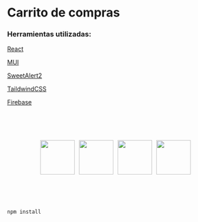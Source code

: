 # Carrito de compras

### Herramientas utilizadas:

[React](https://es.react.dev/)

[MUI](https://mui.com/material-ui)

[SweetAlert2](https://sweetalert2.github.io/)

[TaildwindCSS](https://tailwindcss.com/)

[Firebase](https://firebase.google.com/?hl=es-419)

<div style="display: flex; gap: 10px; justify-content: center; margin: 5rem 0 5rem;">

<img src="https://www.svgrepo.com/show/374118/tailwind.svg" width="80" height="80">

<img src="https://www.svgrepo.com/show/374167/vite.svg" width="80" height="80">

<img src="https://www.svgrepo.com/show/354048/material-ui.svg" width="80" height="80">

<img src="https://www.svgrepo.com/show/373595/firebase.svg" width="80" height="80">

</div>


```
npm install
```
